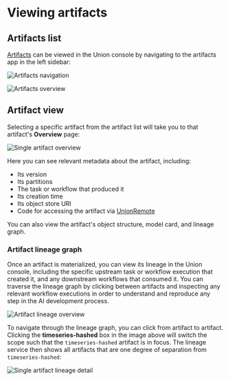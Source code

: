 # Viewing artifacts

## Artifacts list

[Artifacts](index) can be viewed in the Union console by navigating to the artifacts app in the left sidebar:

![Artifacts navigation](/_static/images/artifacts/artifacts_navigation.png)

![Artifacts overview](/_static/images/artifacts/artifacts_overview.png)

## Artifact view

Selecting a specific artifact from the artifact list will take you to that artifact's **Overview** page:

![Single artifact overview](/_static/images/artifacts/single_artifact_overview.png)

Here you can see relevant metadata about the artifact, including:
* Its version
* Its partitions
* The task or workflow that produced it
* Its creation time
* Its object store URI
* Code for accessing the artifact via [UnionRemote](../../development-cycle/unionremote)

You can also view the artifact's object structure, model card, and lineage graph.

### Artifact lineage graph

Once an artifact is materialized, you can view its lineage in the Union console, including the specific upstream task or workflow execution that created it, and any downstream workflows that consumed it. You can traverse the lineage graph by clicking between artifacts and inspecting any relevant workflow executions in order to understand and reproduce any step in the AI development process.

![Artifact lineage overview](/_static/images/artifacts/artifacts_lineage_overview.png)

To navigate through the lineage graph, you can click from artifact to artifact. Clicking the **timeseries-hashed** box in the image above will switch the scope such that the `timeseries-hashed` artifact is in focus. The lineage service then shows all artifacts that are one degree of separation from `timeseries-hashed`:

![Single artifact lineage detail](/_static/images/artifacts/single_artifact_lineage_detail.png)